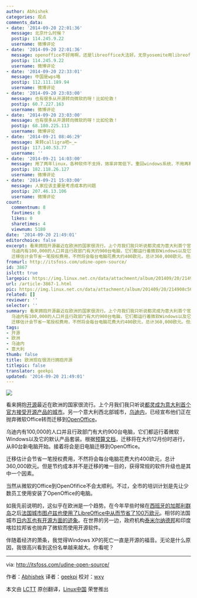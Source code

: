 ```yaml
---
author: Abhishek
categories: 观点
comments_data:
- date: '2014-09-20 22:01:36'
  message: 北京什么时候？
  postip: 114.245.9.22
  username: 微博评论
- date: '2014-09-20 22:01:36'
  message: openoffice不好用啊，还是libreoffice大法好。无奈yosemite用libreoffice模糊
  postip: 114.245.9.22
  username: 微博评论
- date: '2014-09-20 22:33:01'
  message: 中国是wps咯
  postip: 112.111.189.94
  username: 微博评论
- date: '2014-09-20 23:03:00'
  message: 也有很多从开源转向微软的呀！比如伦敦！
  postip: 60.7.227.163
  username: 微博评论
- date: '2014-09-20 23:03:00'
  message: 也有很多从开源转向微软的呀！比如伦敦！
  postip: 68.180.225.113
  username: 微博评论
- date: '2014-09-21 08:46:29'
  message: 来转calligra吧←_←
  postip: 117.140.53.77
  username: ''
- date: '2014-09-21 14:03:00'
  message: 用了两年linux，各种软件不支持，效率非常低下。重回windows系统，不用再和解决系统bug作斗争，舒服多了。运维工程师多用linux还可以，开发人员就算了。
  postip: 182.118.26.127
  username: 微博评论
- date: '2014-09-21 15:03:00'
  message: 人家应该主要是考虑成本的问题
  postip: 207.46.13.106
  username: 微博评论
count:
  commentnum: 8
  favtimes: 0
  likes: 0
  sharetimes: 4
  viewnum: 5180
date: '2014-09-20 21:49:01'
editorchoice: false
excerpt: 看来拥抱开源最近在欧洲的国家很流行。上个月我们我只听说都灵成为意大利首个官方接受开源产品的城市。另一个意大利西北部城市，乌迪内，已经宣布他们正在抛弃微软Office转而迁移到OpenOffice。
  乌迪内有100,000的人口并且行政部门有大约900台电脑，它们都运行着微软Windows以及它的默认产品套装。根据预算文档，迁移将在大约12月份时进行，从80台新电脑开始。接着将会是旧电脑迁移到OpenOffice。
  迁移估计会节省一笔授权费用，不然将会每台电脑花费大约400欧元，总计360,000欧元。但是节约成本并不是迁移的唯一目的，获得常规的软件升级
fromurl: http://itsfoss.com/udine-open-source/
id: 3867
islctt: true
largepic: https://img.linux.net.cn/data/attachment/album/201409/20/214908c56ok6t9nx65byjz.jpg
url: /article-3867-1.html
pic: https://img.linux.net.cn/data/attachment/album/201409/20/214908c56ok6t9nx65byjz.jpg.thumb.jpg
related: []
reviewer: ''
selector: ''
summary: 看来拥抱开源最近在欧洲的国家很流行。上个月我们我只听说都灵成为意大利首个官方接受开源产品的城市。另一个意大利西北部城市，乌迪内，已经宣布他们正在抛弃微软Office转而迁移到OpenOffice。
  乌迪内有100,000的人口并且行政部门有大约900台电脑，它们都运行着微软Windows以及它的默认产品套装。根据预算文档，迁移将在大约12月份时进行，从80台新电脑开始。接着将会是旧电脑迁移到OpenOffice。
  迁移估计会节省一笔授权费用，不然将会每台电脑花费大约400欧元，总计360,000欧元。但是节约成本并不是迁移的唯一目的，获得常规的软件升级
tags:
- 开源
- 欧洲
- 乌迪内
- 意大利
thumb: false
title: 欧洲现在很流行拥抱开源
titlepic: false
translator: geekpi
updated: '2014-09-20 21:49:01'
---
```


![](/data/attachment/album/201409/20/214908c56ok6t9nx65byjz.jpg)


看来拥抱[开源](http://itsfoss.com/category/open-source-software/)最近在欧洲的国家很流行。上个月我们我只听说[都灵成为意大利首个官方接受开源产品的城市](http://linux.cn/article-3602-1.html)。另一个意大利西北部城市，[乌迪内](http://en.wikipedia.org/wiki/Udine)，已经宣布他们正在抛弃微软Office转而迁移到[OpenOffice](https://www.openoffice.org/)。


乌迪内有100,000的人口并且行政部门有大约900台电脑，它们都运行着微软Windows以及它的默认产品套装。根据[预算文档](http://www.comune.udine.it/opencms/opencms/release/ComuneUdine/comune/Rendicontazione/PEG/PEG_2014/index.html?lang=it&style=1&expfolder=???+NavText+???)，迁移将在大约12月份时进行，从80台新电脑开始。接着将会是旧电脑迁移到OpenOffice。


迁移估计会节省一笔授权费用，不然将会每台电脑花费大约400欧元，总计360,000欧元。但是节约成本并不是迁移的唯一目的，获得常规的软件升级也是其中一个因素。


当然从微软的Office到OpenOfifice不会太顺利。不过，全市的培训计划是先让少数员工使用安装了OpenOffice的电脑。


如我先前说明的，这似乎在欧洲是一个趋势。在今年早些时候在[西班牙的加那利群岛](http://itsfoss.com/canary-islands-saves-700000-euro-open-source/)之后[法国城市图卢兹也使用了LibreOffice中从而节省了100万欧元](http://linux.cn/article-3575-1.html)。相邻的法国城市[日内瓦也有开源方面的迹象](http://itsfoss.com/170-primary-public-schools-geneva-switch-ubuntu/)。在世界的另一边，政府机构[泰米尔纳德邦](http://linux.cn/article-2744-1.html)和印度喀拉拉邦省也抛弃了微软而使用开源软件。


伴随着经济的萧条，我觉得Windows XP的死亡一直是开源的福音。无论是什么原因，我很高兴看到这份名单越来越大。你看呢？




---


via: <http://itsfoss.com/udine-open-source/>


作者：[Abhishek](http://itsfoss.com/author/Abhishek/) 译者：[geekpi](https://github.com/geekpi) 校对：[wxy](https://github.com/wxy)


本文由 [LCTT](https://github.com/LCTT/TranslateProject) 原创翻译，[Linux中国](http://linux.cn/) 荣誉推出